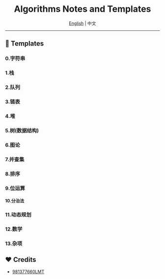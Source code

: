 <div align='center'>
  <h1>
  Algorithms Notes and Templates
  </h1>
</div>
<div align='center'>
  <a href='./README.md'>English</a> | 中文
</div>


---

## 📖 Templates

### 0.字符串

### 1.栈

### 2.队列

### 3.链表

### 4.堆

### 5.树(数据结构)

### 6.图论

### 7.并查集

### 8.排序

### 9.位运算

#### 10.分治法

### 11.动态规划

### 12.数学

### 13.杂项

## ❤️ Credits

- [981377660LMT](https://github.com/981377660LMT/algorithm-study/)